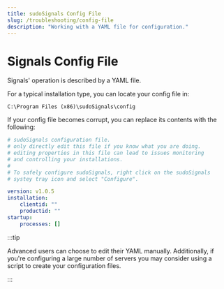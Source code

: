 ```yaml
---
title: sudoSignals Config File
slug: /troubleshooting/config-file
description: "Working with a YAML file for configuration."
---
```


# Signals Config File

Signals' operation is described by a YAML file.

For a typical installation type, you can locate your config file in:  

`C:\Program Files (x86)\sudoSignals\config`


If your config file becomes corrupt, you can replace its contents with the following:

```yaml
# sudoSignals configuration file.
# only directly edit this file if you know what you are doing. 
# editing properties in this file can lead to issues monitoring 
# and controlling your installations.
#
# To safely configure sudoSignals, right click on the sudoSignals 
# systey tray icon and select "Configure".

version: v1.0.5
installation:
    clientid: ""
    productid: ""
startup:
    processes: []
```

:::tip

Advanced users can choose to edit their YAML manually. Additionally, if you're configuring a large number of servers you may consider using a script to create your configuration files.

:::